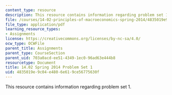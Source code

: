 ```yaml
---
content_type: resource
description: This resource contains information regarding problem set 1.
file: /courses/14-02-principles-of-macroeconomics-spring-2014/4835019e9c04e4806e619ce56775630f_MIT14_02S14_pset1.pdf
file_type: application/pdf
learning_resource_types:
- Assignments
license: https://creativecommons.org/licenses/by-nc-sa/4.0/
ocw_type: OCWFile
parent_title: Assignments
parent_type: CourseSection
parent_uid: 703a0acd-ee51-4349-1ec0-96ad63e444b8
resourcetype: Document
title: 14.02 Spring 2014 Problem Set 1
uid: 4835019e-9c04-e480-6e61-9ce56775630f
---
```

This resource contains information regarding problem set 1.